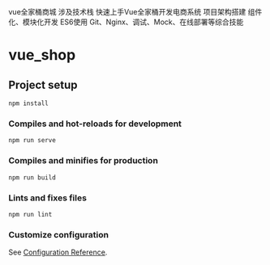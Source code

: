 vue全家桶商城
涉及技术栈
快速上手Vue全家桶开发电商系统
项目架构搭建
组件化、模块化开发
ES6使用
Git、Nginx、调试、Mock、在线部署等综合技能
# vue_shop

## Project setup
```
npm install
```

### Compiles and hot-reloads for development
```
npm run serve
```

### Compiles and minifies for production
```
npm run build
```

### Lints and fixes files
```
npm run lint
```

### Customize configuration
See [Configuration Reference](https://cli.vuejs.org/config/).
